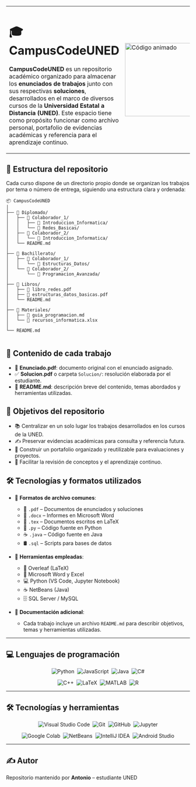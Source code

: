 <table>
  <tr>
    <td style="width: 70%;">
      <h1>🎓 CampusCodeUNED</h1>
      <p><strong>CampusCodeUNED</strong> es un repositorio académico organizado para almacenar los <strong>enunciados de trabajos</strong> junto con sus respectivas <strong>soluciones</strong>, desarrollados en el marco de diversos cursos de la <strong>Universidad Estatal a Distancia (UNED)</strong>. Este espacio tiene como propósito funcionar como archivo personal, portafolio de evidencias académicas y referencia para el aprendizaje continuo.</p>
    </td>
    <td style="width: 30%;">
      <img src="https://media3.giphy.com/media/26tn33aiTi1jkl6H6/giphy.gif" width="200" alt="Código animado" />
    </td>
  </tr>
</table>

## 📁 Estructura del repositorio

Cada curso dispone de un directorio propio donde se organizan los trabajos por tema o número de entrega, siguiendo una estructura clara y ordenada:

```
📦 CampusCodeUNED
│
├── 📁 Diplomado/
│   ├── 📁 Colaborador_1/
│   │   ├── 📁 Introduccion_Informatica/
│   │   └── 📁 Redes_Basicas/
│   ├── 📁 Colaborador_2/
│   │   └── 📁 Introduccion_Informatica/
│   └── README.md
│
├── 📁 Bachillerato/
│   ├── 📁 Colaborador_1/
│   │   └── 📁 Estructuras_Datos/
│   └── 📁 Colaborador_2/
│       └── 📁 Programacion_Avanzada/
│
├── 📁 Libros/
│   ├── 📄 libro_redes.pdf
│   ├── 📄 estructuras_datos_basicas.pdf
│   └── README.md
│
├── 📁 Materiales/
│   ├── 📄 guia_programacion.md
│   └── 📄 recursos_informatica.xlsx
│
└── README.md


```



## 🧾 Contenido de cada trabajo

- 📄 **Enunciado.pdf**: documento original con el enunciado asignado.  
- ✅ **Solucion.pdf** o carpeta `Solucion/`: resolución elaborada por el estudiante.  
- 📝 **README.md**: descripción breve del contenido, temas abordados y herramientas utilizadas.

## 🎯 Objetivos del repositorio

- 📚 Centralizar en un solo lugar los trabajos desarrollados en los cursos de la UNED.  
- ✍️ Preservar evidencias académicas para consulta y referencia futura.  
- 💼 Construir un portafolio organizado y reutilizable para evaluaciones y proyectos.  
- 🧠 Facilitar la revisión de conceptos y el aprendizaje continuo.

## 🛠️ Tecnologías y formatos utilizados

- 📂 **Formatos de archivo comunes**:  
  - 📄 `.pdf` – Documentos de enunciados y soluciones  
  - 📄 `.docx` – Informes en Microsoft Word  
  - 📄 `.tex` – Documentos escritos en LaTeX  
  - 🐍 `.py` – Código fuente en Python  
  - ☕ `.java` – Código fuente en Java  
  - 🛢️ `.sql` – Scripts para bases de datos

- 🧰 **Herramientas empleadas**:  
  - 🧪 Overleaf (LaTeX)  
  - 📝 Microsoft Word y Excel  
  - 💻 Python (VS Code, Jupyter Notebook)  
  - ☕ NetBeans (Java)  
  - 🗄️ SQL Server / MySQL

- 📄 **Documentación adicional**:  
  - Cada trabajo incluye un archivo `README.md` para describir objetivos, temas y herramientas utilizadas.

---

## 💻 Lenguajes de programación

<div align="center">

<p>
  <img alt="Python" src="https://img.shields.io/badge/-Python-3776AB?style=for-the-badge&logo=python&logoColor=white" />&nbsp;
  <img alt="JavaScript" src="https://img.shields.io/badge/-JavaScript-F7DF1E?style=for-the-badge&logo=javascript&logoColor=black" />&nbsp;
  <img alt="Java" src="https://img.shields.io/badge/-Java-007396?style=for-the-badge&logo=java&logoColor=white" />&nbsp;
  <img alt="C#" src="https://img.shields.io/badge/-C%23-239120?style=for-the-badge&logo=c-sharp&logoColor=white" />
</p>

<p>
  <img alt="C++" src="https://img.shields.io/badge/-C++-00599C?style=for-the-badge&logo=c%2B%2B&logoColor=white" />&nbsp;
  <img alt="LaTeX" src="https://img.shields.io/badge/-LaTeX-008080?style=for-the-badge&logo=latex&logoColor=white" />&nbsp;
  <img alt="MATLAB" src="https://img.shields.io/badge/-MATLAB-0076A8?style=for-the-badge&logo=matlab&logoColor=white" />&nbsp;
  <img alt="R" src="https://img.shields.io/badge/-R-276DC3?style=for-the-badge&logo=r&logoColor=white" />
</p>

</div>

---

## 🛠️ Tecnologías y herramientas

<div align="center">

<p>
  <img alt="Visual Studio Code" src="https://img.shields.io/badge/-VSCode-007ACC?style=for-the-badge&logo=visual-studio-code&logoColor=white" />&nbsp;
  <img alt="Git" src="https://img.shields.io/badge/-Git-F05032?style=for-the-badge&logo=git&logoColor=white" />&nbsp;
  <img alt="GitHub" src="https://img.shields.io/badge/-GitHub-181717?style=for-the-badge&logo=github&logoColor=white" />&nbsp;
  <img alt="Jupyter" src="https://img.shields.io/badge/-Jupyter-F37626?style=for-the-badge&logo=jupyter&logoColor=white" />
</p>

<p>
  <img alt="Google Colab" src="https://img.shields.io/badge/-Colab-F9AB00?style=for-the-badge&logo=google-colab&logoColor=black" />&nbsp;
  <img alt="NetBeans" src="https://img.shields.io/badge/-NetBeans-1B6AC6?style=for-the-badge&logo=apache-netbeans-ide&logoColor=white" />&nbsp;
  <img alt="IntelliJ IDEA" src="https://img.shields.io/badge/-IntelliJ-000000?style=for-the-badge&logo=intellij-idea&logoColor=white" />&nbsp;
  <img alt="Android Studio" src="https://img.shields.io/badge/-Android%20Studio-3DDC84?style=for-the-badge&logo=android-studio&logoColor=white" />
</p>

</div>

---

## ✍️ Autor

Repositorio mantenido por **Antonio** – estudiante UNED

